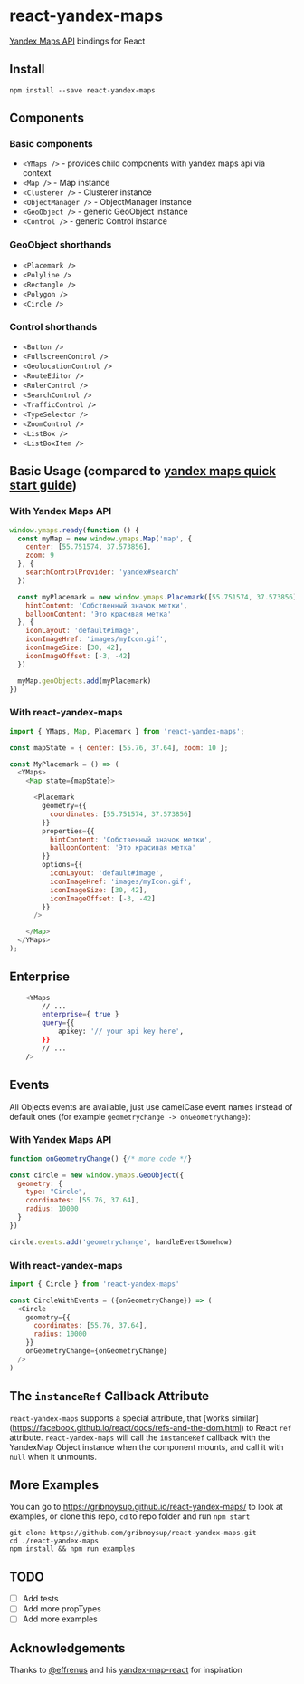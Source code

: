 # react-yandex-maps

[Yandex Maps API](https://tech.yandex.ru/maps/doc/jsapi/2.1/quick-start/tasks/quick-start-docpage/)
bindings for React

## Install

```shell
npm install --save react-yandex-maps
```

## Components

### Basic components

- `<YMaps />` - provides child components with yandex maps api via context
- `<Map />` - Map instance
- `<Clusterer />` - Clusterer instance
- `<ObjectManager />` - ObjectManager instance
- `<GeoObject />` - generic GeoObject instance
- `<Control />` - generic Control instance

### GeoObject shorthands

- `<Placemark />`
- `<Polyline />`
- `<Rectangle />`
- `<Polygon />`
- `<Circle />`

### Control shorthands

- `<Button />`
- `<FullscreenControl />`
- `<GeolocationControl />`
- `<RouteEditor />`
- `<RulerControl />`
- `<SearchControl />`
- `<TrafficControl />`
- `<TypeSelector />`
- `<ZoomControl />`
- `<ListBox />`
- `<ListBoxItem />`

## Basic Usage (compared to [yandex maps quick start guide](https://tech.yandex.com/maps/doc/jsapi/2.1/quick-start/tasks/quick-start-docpage/))

### With Yandex Maps API

```js
window.ymaps.ready(function () {
  const myMap = new window.ymaps.Map('map', {
    center: [55.751574, 37.573856],
    zoom: 9
  }, {
    searchControlProvider: 'yandex#search'
  })

  const myPlacemark = new window.ymaps.Placemark([55.751574, 37.573856], {
    hintContent: 'Собственный значок метки',
    balloonContent: 'Это красивая метка'
  }, {
    iconLayout: 'default#image',
    iconImageHref: 'images/myIcon.gif',
    iconImageSize: [30, 42],
    iconImageOffset: [-3, -42]
  })

  myMap.geoObjects.add(myPlacemark)
})
```

### With react-yandex-maps

```js
import { YMaps, Map, Placemark } from 'react-yandex-maps';

const mapState = { center: [55.76, 37.64], zoom: 10 };

const MyPlacemark = () => (
  <YMaps>
    <Map state={mapState}>

      <Placemark
        geometry={{
          coordinates: [55.751574, 37.573856]
        }}
        properties={{
          hintContent: 'Собственный значок метки',
          balloonContent: 'Это красивая метка'
        }}
        options={{
          iconLayout: 'default#image',
          iconImageHref: 'images/myIcon.gif',
          iconImageSize: [30, 42],
          iconImageOffset: [-3, -42]
        }}
      />

    </Map>
  </YMaps>
);
```

## Enterprise

```bash
    <YMaps
        // ...
        enterprise={ true }
        query={{
            apikey: '// your api key here',
        }}
        // ...
    />
```

## Events

All Objects events are available, just use camelCase event names instead of
default ones (for example `geometrychange -> onGeometryChange`):

### With Yandex Maps API

```js
function onGeometryChange() {/* more code */}

const circle = new window.ymaps.GeoObject({
  geometry: {
    type: "Circle",
    coordinates: [55.76, 37.64],
    radius: 10000
  }
})

circle.events.add('geometrychange', handleEventSomehow)
```

### With react-yandex-maps

```js
import { Circle } from 'react-yandex-maps'

const CircleWithEvents = ({onGeometryChange}) => (
  <Circle
    geometry={{
      coordinates: [55.76, 37.64],
      radius: 10000
    }}
    onGeometryChange={onGeometryChange}
  />
)
```

## The `instanceRef` Callback Attribute

`react-yandex-maps` supports a special attribute, that [works similar]
(https://facebook.github.io/react/docs/refs-and-the-dom.html) to React `ref`
attribute. `react-yandex-maps` will call the `instanceRef` callback with the
YandexMap Object instance when the component mounts, and call it with `null`
when it unmounts.

## More Examples

You can go to https://gribnoysup.github.io/react-yandex-maps/ to look at examples,
or clone this repo, `cd` to repo folder and run `npm start`

```shell
git clone https://github.com/gribnoysup/react-yandex-maps.git
cd ./react-yandex-maps
npm install && npm run examples
```

## TODO

- [ ] Add tests
- [ ] Add more propTypes
- [ ] Add more examples

## Acknowledgements

Thanks to [@effrenus](https://github.com/effrenus/) and his [yandex-map-react](https://github.com/effrenus/yandex-map-react) for inspiration
